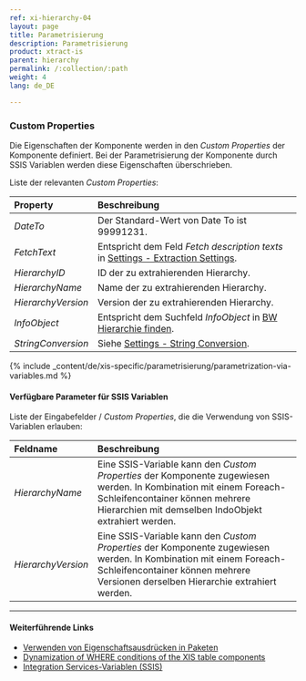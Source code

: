 ```yaml
---
ref: xi-hierarchy-04
layout: page
title: Parametrisierung
description: Parametrisierung
product: xtract-is
parent: hierarchy
permalink: /:collection/:path
weight: 4
lang: de_DE

---
```


### Custom Properties

Die Eigenschaften der Komponente werden in den *Custom Properties* der Komponente definiert.
Bei der Parametrisierung der Komponente durch SSIS Variablen werden diese Eigenschaften überschrieben.

Liste der relevanten *Custom Properties*:

|Property|Beschreibung|
|:----|:----|
| *DateTo* | Der Standard-Wert von Date To ist 99991231.|
| *FetchText* | Entspricht dem Feld *Fetch description texts* in [Settings - Extraction Settings](./hierarchy-settings#extraction-settings).|
| *HierarchyID* |  ID der zu extrahierenden Hierarchy.|
| *HierarchyName* | Name der zu extrahierenden Hierarchy. |
| *HierarchyVersion* | Version der zu extrahierenden Hierarchy. |
| *InfoObject* | Entspricht dem Suchfeld *InfoObject* in [BW Hierarchie finden](./hierarchien-suchen#bw-hierarchie-finden). |
| *StringConversion* | Siehe [Settings - String Conversion](./hierarchy-settings#string-conversion). |


{% include _content/de/xis-specific/parametrisierung/parametrization-via-variables.md  %}

#### Verfügbare Parameter für SSIS Variablen
Liste der Eingabefelder / *Custom Properties*, die die Verwendung von SSIS-Variablen erlauben:

|Feldname|Beschreibung|
|:----|:----|
| *HierarchyName* | Eine SSIS-Variable kann den *Custom Properties* der Komponente zugewiesen werden. In Kombination mit einem Foreach-Schleifencontainer können mehrere Hierarchien mit demselben IndoObjekt extrahiert werden.|
| *HierarchyVersion* | Eine SSIS-Variable kann den *Custom Properties* der Komponente zugewiesen werden. In Kombination mit einem Foreach-Schleifencontainer können mehrere Versionen derselben Hierarchie extrahiert werden.|


****
#### Weiterführende Links
- [Verwenden von Eigenschaftsausdrücken in Paketen](https://docs.microsoft.com/de-de/sql/integration-services/expressions/use-property-expressions-in-packages?view=sql-server-ver15)
- [Dynamization of WHERE conditions of the XIS table components](https://kb.theobald-software.com/xtract-is/Dynamization-of-WHERE-conditions-of-the-XIS-table-components)
- [Integration Services-Variablen (SSIS)](https://docs.microsoft.com/de-de/sql/integration-services/integration-services-ssis-variables?view=sql-server-ver15)
